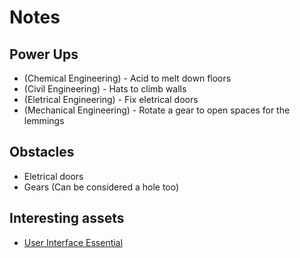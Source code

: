 # Notes

## Power Ups

- (Chemical Engineering) - Acid to melt down floors
- (Civil Engineering) - Hats to climb walls
- (Eletrical Engineering) - Fix eletrical doors
- (Mechanical Engineering) - Rotate a gear to open spaces for the lemmings

## Obstacles

- Eletrical doors
- Gears (Can be considered a hole too)

## Interesting assets

- [User Interface Essential](https://crusenho.itch.io/complete-ui-essential-pack)
